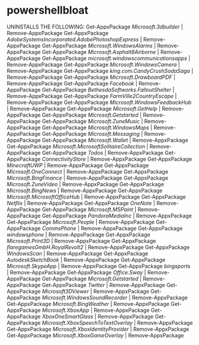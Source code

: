 # powershellbloat
UNINSTALLS THE FOLLOWING:
Get-AppxPackage *Microsoft.3dbuilder* | Remove-AppxPackage
Get-AppxPackage *AdobeSystemsIncorporated.AdobePhotoshopExpress* | Remove-AppxPackage
Get-AppxPackage *Microsoft.WindowsAlarms* | Remove-AppxPackage
Get-AppxPackage *Microsoft.Asphalt8Airborne* | Remove-AppxPackage
Get-AppxPackage *microsoft.windowscommunicationsapps* | Remove-AppxPackage
Get-AppxPackage *Microsoft.WindowsCamera* | Remove-AppxPackage
Get-AppxPackage *king.com.CandyCrushSodaSaga* | Remove-AppxPackage
Get-AppxPackage *Microsoft.DrawboardPDF* | Remove-AppxPackage
Get-AppxPackage *Facebook* | Remove-AppxPackage
Get-AppxPackage *BethesdaSoftworks.FalloutShelter* | Remove-AppxPackage
Get-AppxPackage *FarmVille2CountryEscape* | Remove-AppxPackage
Get-AppxPackage *Microsoft.WindowsFeedbackHub* | Remove-AppxPackage
Get-AppxPackage *Microsoft.GetHelp* | Remove-AppxPackage
Get-AppxPackage *Microsoft.Getstarted* | Remove-AppxPackage
Get-AppxPackage *Microsoft.ZuneMusic* | Remove-AppxPackage
Get-AppxPackage *Microsoft.WindowsMaps* | Remove-AppxPackage
Get-AppxPackage *Microsoft.Messaging* | Remove-AppxPackage
Get-AppxPackage *Microsoft.Wallet* | Remove-AppxPackage
Get-AppxPackage *Microsoft.MicrosoftSolitaireCollection* | Remove-AppxPackage
Get-AppxPackage *Todos* | Remove-AppxPackage
Get-AppxPackage *ConnectivityStore* | Remove-AppxPackage
Get-AppxPackage *MinecraftUWP* | Remove-AppxPackage
Get-AppxPackage *Microsoft.OneConnect* | Remove-AppxPackage
Get-AppxPackage *Microsoft.BingFinance* | Remove-AppxPackage
Get-AppxPackage *Microsoft.ZuneVideo* | Remove-AppxPackage
Get-AppxPackage *Microsoft.BingNews* | Remove-AppxPackage
Get-AppxPackage *Microsoft.MicrosoftOfficeHub* | Remove-AppxPackage
Get-AppxPackage *Netflix* | Remove-AppxPackage
Get-AppxPackage *OneNote* | Remove-AppxPackage
Get-AppxPackage *Microsoft.MSPaint* | Remove-AppxPackage
Get-AppxPackage *PandoraMediaInc* | Remove-AppxPackage
Get-AppxPackage *Microsoft.People* | Remove-AppxPackage
Get-AppxPackage *CommsPhone* | Remove-AppxPackage
Get-AppxPackage *windowsphone* | Remove-AppxPackage
Get-AppxPackage *Microsoft.Print3D* | Remove-AppxPackage
Get-AppxPackage *flaregamesGmbH.RoyalRevolt2* | Remove-AppxPackage
Get-AppxPackage *WindowsScan* | Remove-AppxPackage
Get-AppxPackage *AutodeskSketchBook* | Remove-AppxPackage
Get-AppxPackage *Microsoft.SkypeApp* | Remove-AppxPackage
Get-AppxPackage *bingsports* | Remove-AppxPackage
Get-AppxPackage *Office.Sway* | Remove-AppxPackage
Get-AppxPackage *Microsoft.Getstarted* | Remove-AppxPackage
Get-AppxPackage *Twitter* | Remove-AppxPackage
Get-AppxPackage *Microsoft3DViewer* | Remove-AppxPackage
Get-AppxPackage *Microsoft.WindowsSoundRecorder* | Remove-AppxPackage
Get-AppxPackage *Microsoft.BingWeather* | Remove-AppxPackage
Get-AppxPackage *Microsoft.XboxApp* | Remove-AppxPackage
Get-AppxPackage *XboxOneSmartGlass* | Remove-AppxPackage
Get-AppxPackage *Microsoft.XboxSpeechToTextOverlay* | Remove-AppxPackage
Get-AppxPackage *Microsoft.XboxIdentityProvider* | Remove-AppxPackage
Get-AppxPackage *Microsoft.XboxGameOverlay* | Remove-AppxPackage
